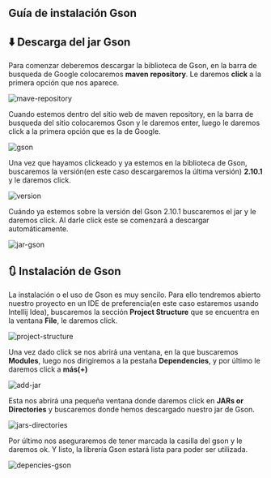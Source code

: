 ## Guía de instalación Gson

## ⬇️ Descarga del jar Gson

Para comenzar deberemos descargar la biblioteca de Gson, en la barra de busqueda de Google colocaremos <strong>maven repository</strong>. Le daremos <strong>click</strong> a la primera opción que nos aparece.

![mave-repository](https://github.com/QuinSDev/currency-converter/assets/132032504/fe352d08-30c8-45cf-84d8-3112381192c3)

Cuando estemos dentro del sitio web de maven repository, en la barra de busqueda del sitio colocaremos Gson y le daremos enter, luego le daremos click a la primera opción que es la de Google.

![gson](https://github.com/QuinSDev/currency-converter/assets/132032504/7ce2aa26-3f94-4835-b5ba-5e7885f139eb)

Una vez que hayamos clickeado y ya estemos en la biblioteca de Gson, buscaremos la versión(en este caso descargaremos la última versión) <strong>2.10.1</strong> y le daremos click.

![version](https://github.com/QuinSDev/currency-converter/assets/132032504/24ccee80-55a1-457e-a9ec-c1320dbfc662)

Cuándo ya estemos sobre la versión del Gson 2.10.1 buscaremos el jar y le daremos click. Al darle click este se comenzará a descargar automáticamente.

![jar-gson](https://github.com/QuinSDev/currency-converter/assets/132032504/0b30fe3e-dd04-4d67-b6fa-881a5a3653a9)


## 🔃 Instalación de Gson
La instalación o el uso de Gson es muy sencilo. Para ello tendremos abierto nuestro proyecto en un IDE de preferencia(en este caso estaremos usando Intellij Idea), buscaremos la sección 
<strong>Project Structure</strong> que se encuentra en la ventana <strong>File</strong>, le daremos click.

![project-structure](https://github.com/QuinSDev/currency-converter/assets/132032504/5ef8acaf-dfe1-46c8-be28-65520f35d78a)

Una vez dado click se nos abrirá una ventana, en la que buscaremos <strong>Modules</strong>, luego nos dirigiremos a la pestaña <strong>Dependencies</strong>, y por último le daremos click a 
<strong>más(+)</strong>

![add-jar](https://github.com/QuinSDev/currency-converter/assets/132032504/a4aa9dce-5607-4326-8ad5-1614bab88197)

Esta nos abrirá una pequeña ventana donde daremos click en <strong>JARs or Directories</strong> y buscaremos donde hemos descargado nuestro jar de Gson.

![jars-directories](https://github.com/QuinSDev/currency-converter/assets/132032504/d0080a8d-878a-475c-b804-2ad819d77ebd)

Por último nos aseguraremos de tener marcada la casilla del gson y le daremos ok. Y listo, la librería Gson estará lista para poder ser utilizada.

![depencies-gson](https://github.com/QuinSDev/currency-converter/assets/132032504/772b0d86-76db-402a-a527-71b1932995f6)
